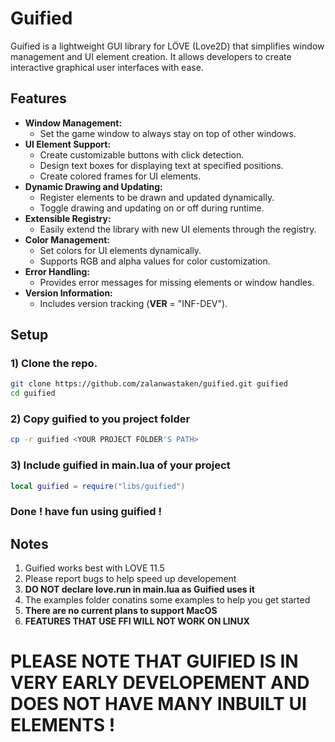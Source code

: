 # Guified

Guified is a lightweight GUI library for LÖVE (Love2D) that simplifies window management and UI element creation. It allows developers to create interactive graphical user interfaces with ease.

## Features
- **Window Management:**
  - Set the game window to always stay on top of other windows.
- **UI Element Support:**
  - Create customizable buttons with click detection.
  - Design text boxes for displaying text at specified positions.
  - Create colored frames for UI elements.
- **Dynamic Drawing and Updating:**
  - Register elements to be drawn and updated dynamically.
  - Toggle drawing and updating on or off during runtime.
- **Extensible Registry:**
  - Easily extend the library with new UI elements through the registry.
- **Color Management:**
  - Set colors for UI elements dynamically.
  - Supports RGB and alpha values for color customization.
- **Error Handling:**
  - Provides error messages for missing elements or window handles.
- **Version Information:**
  - Includes version tracking (__VER__ = "INF-DEV").
## Setup
### 1) Clone the repo.
```BASH
git clone https://github.com/zalanwastaken/guified.git guified
cd guified
```
### 2) Copy guified to you project folder
```BASH
cp -r guified <YOUR PROJECT FOLDER'S PATH>
```
### 3) Include guified in main.lua of your project
```LUA
local guified = require("libs/guified")
```
### Done ! have fun using guified !

## Notes
1) Guified works best with LOVE 11.5
2) Please report bugs to help speed up developement
3) **DO NOT declare love.run in main.lua as Guified uses it**
4) The examples folder conatins some examples to help you get started
5) **There are no current plans to support MacOS**
6) **FEATURES THAT USE FFI WILL NOT WORK ON LINUX**

# **PLEASE NOTE THAT GUIFIED IS IN VERY EARLY DEVELOPEMENT AND DOES NOT HAVE MANY INBUILT UI ELEMENTS !**
